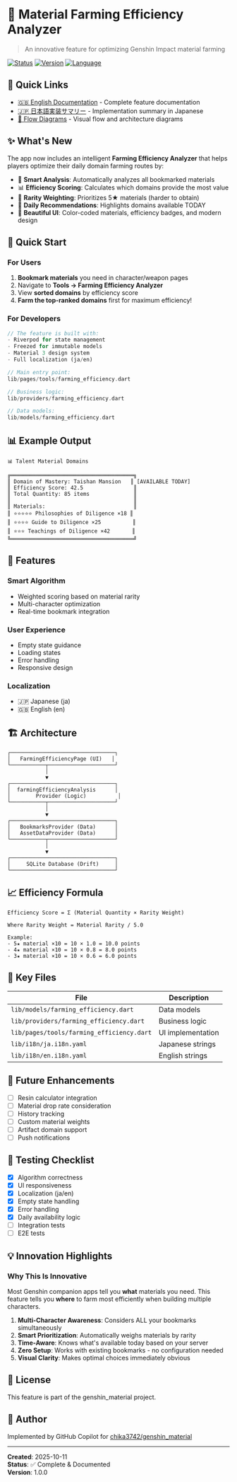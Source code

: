 # 🎯 Material Farming Efficiency Analyzer

> An innovative feature for optimizing Genshin Impact material farming

[![Status](https://img.shields.io/badge/Status-Implemented-success)]()
[![Version](https://img.shields.io/badge/Version-1.0.0-blue)]()
[![Language](https://img.shields.io/badge/Language-Dart%2FFlutter-02569B)]()

## 📖 Quick Links

- [🇬🇧 English Documentation](FEATURE_FARMING_EFFICIENCY.md) - Complete feature documentation
- [🇯🇵 日本語実装サマリー](IMPLEMENTATION_SUMMARY_JA.md) - Implementation summary in Japanese
- [🔄 Flow Diagrams](docs/farming_efficiency_flow.md) - Visual flow and architecture diagrams

## ✨ What's New

The app now includes an intelligent **Farming Efficiency Analyzer** that helps players optimize their daily domain farming routes by:

- 🎯 **Smart Analysis**: Automatically analyzes all bookmarked materials
- 📊 **Efficiency Scoring**: Calculates which domains provide the most value
- 🌟 **Rarity Weighting**: Prioritizes 5★ materials (harder to obtain)
- 📅 **Daily Recommendations**: Highlights domains available TODAY
- 🎨 **Beautiful UI**: Color-coded materials, efficiency badges, and modern design

## 🚀 Quick Start

### For Users

1. **Bookmark materials** you need in character/weapon pages
2. Navigate to **Tools → Farming Efficiency Analyzer**
3. View **sorted domains** by efficiency score
4. **Farm the top-ranked domains** first for maximum efficiency!

### For Developers

```dart
// The feature is built with:
- Riverpod for state management
- Freezed for immutable models
- Material 3 design system
- Full localization (ja/en)

// Main entry point:
lib/pages/tools/farming_efficiency.dart

// Business logic:
lib/providers/farming_efficiency.dart

// Data models:
lib/models/farming_efficiency.dart
```

## 📊 Example Output

```
📊 Talent Material Domains

╔═══════════════════════════════════════╗
║ Domain of Mastery: Taishan Mansion   ║ [AVAILABLE TODAY]
║ Efficiency Score: 42.5                ║
║ Total Quantity: 85 items              ║
║                                       ║
║ Materials:                            ║
║ ⭐⭐⭐⭐⭐ Philosophies of Diligence ×18 ║
║ ⭐⭐⭐⭐ Guide to Diligence ×25          ║
║ ⭐⭐⭐ Teachings of Diligence ×42       ║
╚═══════════════════════════════════════╝
```

## 🎨 Features

### Smart Algorithm
- Weighted scoring based on material rarity
- Multi-character optimization
- Real-time bookmark integration

### User Experience
- Empty state guidance
- Loading states
- Error handling
- Responsive design

### Localization
- 🇯🇵 Japanese (ja)
- 🇬🇧 English (en)

## 🏗️ Architecture

```
┌─────────────────────────────────┐
│   FarmingEfficiencyPage (UI)   │
└───────────┬─────────────────────┘
            │
            ▼
┌─────────────────────────────────┐
│  farmingEfficiencyAnalysis      │
│        Provider (Logic)          │
└───────────┬─────────────────────┘
            │
            ▼
┌─────────────────────────────────┐
│   BookmarksProvider (Data)      │
│   AssetDataProvider (Data)      │
└───────────┬─────────────────────┘
            │
            ▼
┌─────────────────────────────────┐
│     SQLite Database (Drift)     │
└─────────────────────────────────┘
```

## 📈 Efficiency Formula

```
Efficiency Score = Σ (Material Quantity × Rarity Weight)

Where Rarity Weight = Material Rarity / 5.0

Example:
- 5★ material ×10 = 10 × 1.0 = 10.0 points
- 4★ material ×10 = 10 × 0.8 = 8.0 points
- 3★ material ×10 = 10 × 0.6 = 6.0 points
```

## 🎯 Key Files

| File | Description |
|------|-------------|
| `lib/models/farming_efficiency.dart` | Data models |
| `lib/providers/farming_efficiency.dart` | Business logic |
| `lib/pages/tools/farming_efficiency.dart` | UI implementation |
| `lib/i18n/ja.i18n.yaml` | Japanese strings |
| `lib/i18n/en.i18n.yaml` | English strings |

## 🔮 Future Enhancements

- [ ] Resin calculator integration
- [ ] Material drop rate consideration
- [ ] History tracking
- [ ] Custom material weights
- [ ] Artifact domain support
- [ ] Push notifications

## 🧪 Testing Checklist

- [x] Algorithm correctness
- [x] UI responsiveness
- [x] Localization (ja/en)
- [x] Empty state handling
- [x] Error handling
- [x] Daily availability logic
- [ ] Integration tests
- [ ] E2E tests

## 💡 Innovation Highlights

### Why This Is Innovative

Most Genshin companion apps tell you **what** materials you need. This feature tells you **where** to farm most efficiently when building multiple characters.

1. **Multi-Character Awareness**: Considers ALL your bookmarks simultaneously
2. **Smart Prioritization**: Automatically weighs materials by rarity
3. **Time-Aware**: Knows what's available today based on your server
4. **Zero Setup**: Works with existing bookmarks - no configuration needed
5. **Visual Clarity**: Makes optimal choices immediately obvious

## 📝 License

This feature is part of the genshin_material project.

## 👤 Author

Implemented by GitHub Copilot for [chika3742/genshin_material](https://github.com/chika3742/genshin_material)

---

**Created**: 2025-10-11  
**Status**: ✅ Complete & Documented  
**Version**: 1.0.0
